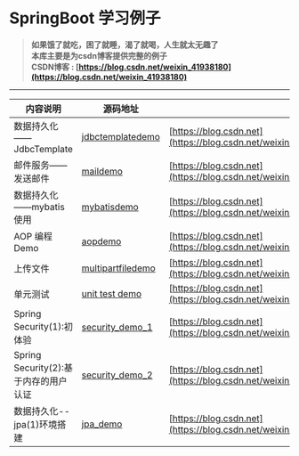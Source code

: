 # SpringBoot 学习例子
> **如果饿了就吃，困了就睡，渴了就喝，人生就太无趣了**  
> **本库主要是为csdn博客提供完整的例子**  
> **CSDN博客 : [https://blog.csdn.net/weixin_41938180](https://blog.csdn.net/weixin_41938180)**
---


内容说明  | 源码地址  | 博客地址
---- | ----- | ------ 
数据持久化——JdbcTemplate  | [jdbctemplatedemo](./jdbctemplatedemo) | [https://blog.csdn.net](https://blog.csdn.net/weixin_41938180/article/details/104656117)
邮件服务——发送邮件  | [maildemo](./maildemo) | [https://blog.csdn.net](https://blog.csdn.net/weixin_41938180/article/details/104723587)
数据持久化——mybatis使用 | [mybatisdemo](./mybatisdemo) |[https://blog.csdn.net](https://blog.csdn.net/weixin_41938180/article/details/104747564)
AOP 编程Demo | [aopdemo](./aopdemo) | [https://blog.csdn.net](https://blog.csdn.net/weixin_41938180/article/details/105008986)
上传文件 | [multipartfiledemo](./multipartfiledemo) | [https://blog.csdn.net](https://blog.csdn.net/weixin_41938180/article/details/105125204)
单元测试 | [unit test demo](./mybatisdemo) | [https://blog.csdn.net](https://blog.csdn.net/weixin_41938180/article/details/105128061)
Spring Security(1):初体验 | [security_demo_1](./security_demo_1) | [https://blog.csdn.net](https://blog.csdn.net/weixin_41938180/article/details/105372811)
Spring Security(2):基于内存的用户认证 | [security_demo_2](./security_demo_2) | [https://blog.csdn.net](https://blog.csdn.net/weixin_41938180/article/details/105393735)
数据持久化--jpa(1)环境搭建 | [jpa_demo](./jpa_demo) | [https://blog.csdn.net](https://blog.csdn.net/weixin_41938180/article/details/105817121)